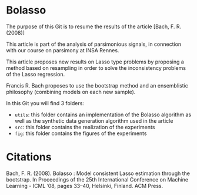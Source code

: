 # Bolasso

The purpose of this Git is to resume the results of the article [Bach, F. R. (2008)]

This article is part of the analysis of parsimonious signals, in connection with our course on parsimony at INSA Rennes.

This article proposes new results on Lasso type problems by proposing a method based on resampling in order to solve the inconsistency problems of the Lasso regression.

Francis R. Bach proposes to use the bootstrap method and an ensemblistic philosophy (combining models on each new sample).

In this Git you will find 3 folders:
- `utils`: this folder contains an implementation of the Bolasso algorithm as well as the synthetic data generation algorithm used in the article
- `src`: this folder contains the realization of the experiments
- `fig`: this folder contains the figures of the experiments




# Citations 

Bach, F. R. (2008).
Bolasso : Model consistent Lasso estimation through the bootstrap. In Proceedings of the 25th International Conference on Machine Learning - ICML ’08, pages 33–40, Helsinki, Finland. ACM Press.
